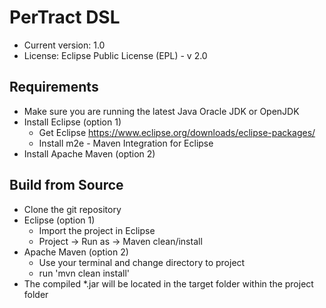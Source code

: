 # PerTract DSL 
* Current version: 1.0
* License: Eclipse Public License (EPL) - v 2.0

## Requirements
* Make sure you are running the latest Java Oracle JDK or OpenJDK
* Install Eclipse (option 1)
  * Get Eclipse https://www.eclipse.org/downloads/eclipse-packages/   
  * Install m2e - Maven Integration for Eclipse
* Install Apache Maven (option 2)

## Build from Source 
* Clone the git repository
* Eclipse (option 1)
  * Import the project in Eclipse
  * Project -> Run as -> Maven clean/install
* Apache Maven (option 2)
  * Use your terminal and change directory to project
  * run 'mvn clean install'
* The compiled *.jar will be located in the target folder within the project folder
